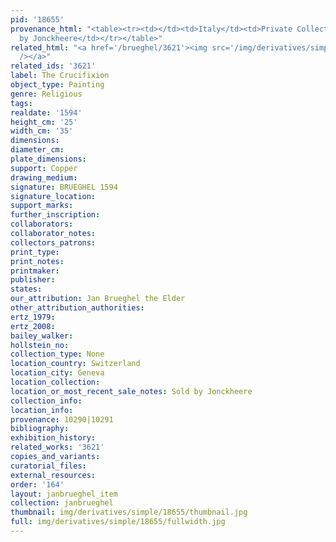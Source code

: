 ```yaml
---
pid: '18655'
provenance_html: "<table><tr><td></td><td>Italy</td><td>Private Collection</td></tr><tr><td>2018</td><td>Switzerland</td><td>Sold
  by Jonckheere</td></tr></table>"
related_html: "<a href='/brueghel/3621'><img src='/img/derivatives/simple/3621/thumbnail.jpg'
  /></a>"
related_ids: '3621'
label: The Crucifixion
object_type: Painting
genre: Religious
tags:
realdate: '1594'
height_cm: '25'
width_cm: '35'
dimensions:
diameter_cm:
plate_dimensions:
support: Copper
drawing_medium:
signature: BRUEGHEL 1594
signature_location:
support_marks:
further_inscription:
collaborators:
collaborator_notes:
collectors_patrons:
print_type:
print_notes:
printmaker:
publisher:
states:
our_attribution: Jan Brueghel the Elder
other_attribution_authorities:
ertz_1979:
ertz_2008:
bailey_walker:
hollstein_no:
collection_type: None
location_country: Switzerland
location_city: Geneva
location_collection:
location_or_most_recent_sale_notes: Sold by Jonckheere
collection_info:
location_info:
provenance: 10290|10291
bibliography:
exhibition_history:
related_works: '3621'
copies_and_variants:
curatorial_files:
external_resources:
order: '164'
layout: janbrueghel_item
collection: janbrueghel
thumbnail: img/derivatives/simple/18655/thumbnail.jpg
full: img/derivatives/simple/18655/fullwidth.jpg
---
```

